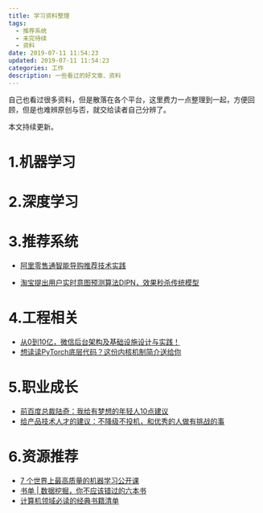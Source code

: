 ```yaml
---
title: 学习资料整理
tags:
  - 推荐系统
  - 未完待续
  - 资料
date: 2019-07-11 11:54:23
updated: 2019-07-11 11:54:23
categories: 工作
description: 一些看过的好文章、资料
---
```


自己也看过很多资料，但是散落在各个平台，这里费力一点整理到一起，方便回顾，但是也难辨原创与否，就交给读者自己分辨了。

本文持续更新。

<!-- more -->

# 1.机器学习



# 2.深度学习

#  

# 3.推荐系统

- [阿里零售通智能导购推荐技术实践](https://mp.weixin.qq.com/s/QsKCIPIJFuM3RLl0u9Q6JQ)﻿﻿

- [淘宝提出用户实时意图预测算法DIPN，效果秒杀传统模型](https://mp.weixin.qq.com/s/qoxEidhZAlY9R0T3y3nP6Q)

# 4.工程相关

- [从0到10亿，微信后台架构及基础设施设计与实践！](https://mp.weixin.qq.com/s/PR1vreHdBQANeK06d_4xNw) 
- [想读读PyTorch底层代码？这份内核机制简介送给你](https://mp.weixin.qq.com/s/TsR-jgO2c2-dbqnk1mEj8w) 

# 5.职业成长

- [前百度总裁陆奇：我给有梦想的年轻人10点建议](https://mp.weixin.qq.com/s/kwrAxkDb5IHnCRsz-s75NA)
- [给产品技术人才的建议：不降级不投机，和优秀的人做有挑战的事](https://www.linkedin.com/pulse/%E7%BB%99%E4%BA%A7%E5%93%81%E6%8A%80%E6%9C%AF%E4%BA%BA%E6%89%8D%E7%9A%84%E5%BB%BA%E8%AE%AE%E4%B8%8D%E9%99%8D%E7%BA%A7%E4%B8%8D%E6%8A%95%E6%9C%BA%E5%92%8C%E4%BC%98%E7%A7%80%E7%9A%84%E4%BA%BA%E5%81%9A%E6%9C%89%E6%8C%91%E6%88%98%E7%9A%84%E4%BA%8B-yiming-zhang/)

# 6.资源推荐

- [7 个世界上最高质量的机器学习公开课](https://mp.weixin.qq.com/s/U8Fsn-D6wzZFveQQzOed-A) 
- [书单 | 数据挖掘，你不应该错过的六本书](https://mp.weixin.qq.com/s/4mT9kzD3MRs0OL3dDsm2aw) 
- [计算机领域必读的经典书籍清单](https://mp.weixin.qq.com/s/KTGPKaZsZLIw1-ZLkeQlzg) 
